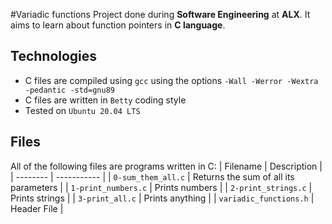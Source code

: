 #Variadic functions
Project done during **Software Engineering** at **ALX**. It aims to learn about function pointers in **C language**.

## Technologies
* C files are compiled using `gcc` using the options `-Wall -Werror -Wextra -pedantic -std=gnu89`
* C files are written in `Betty` coding style
* Tested on `Ubuntu 20.04 LTS`

## Files
All of the following files are programs written in C:
| Filename | Description |
| -------- | ----------- |
| `0-sum_them_all.c` | Returns the sum of all its parameters |
| `1-print_numbers.c` | Prints numbers |
| `2-print_strings.c` | Prints strings |
| `3-print_all.c` | Prints anything |
| `variadic_functions.h` | Header File |
